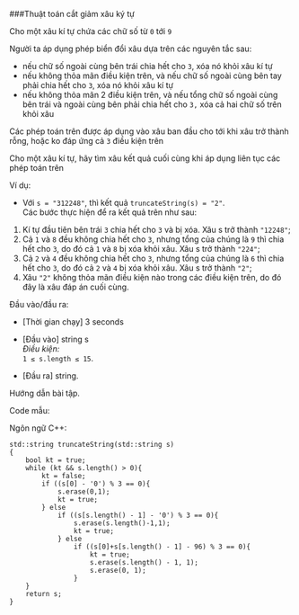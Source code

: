 ###Thuật toán cắt giảm xâu ký tự

Cho một xâu kí tự chứa các chữ số từ `0` tới `9`

Người ta áp dụng phép biển đổi xâu dựa trên các nguyên tắc sau:

-   nếu chữ số ngoài cùng bên trái chia hết cho `3`, xóa nó khỏi xâu kí tự
-   nếu không thỏa mãn điều kiện trên, và nếu chữ số ngoài cùng bên tay phải chia hết cho `3`, xóa nó khỏi xâu kí tự
-   nếu không thỏa mãn 2 điều kiện trên, và nếu tổng chữ số ngoài cùng bên trái và ngoài cùng bên phải chia hết cho `3,` xóa cả hai chữ số trên khỏi xâu

Các phép toán trên được áp dụng vào xâu ban đầu cho tới khi xâu trở thành rỗng, hoặc ko đáp ứng cả `3` điều kiện trên

Cho một xâu kí tự, hãy tìm xâu kết quả cuối cùng khi áp dụng liên tục các phép toán trên

Ví dụ:

-   Với `s = "312248"`, thì kết quả `truncateString(s) = "2"`.\
    Các bước thực hiện để ra kết quả trên như sau:

1.  Kí tự đầu tiên bên trái `3` chia hết cho `3` và bị xóa. Xâu s trở thành `"12248"`;
2.  Cả `1` và `8` đều không chia hết cho `3`, nhưng tổng của chúng là `9` thì chia hết cho `3`, do đó cả `1` và `8` bị xóa khỏi xâu. Xâu s trở thành `"224"`;
3.  Cả `2` và `4` đều không chia hết cho `3`, nhưng tổng của chúng là `6` thì chia hết cho `3`, do đó cả `2` và `4` bị xóa khỏi xâu. Xâu s trở thành `"2"`;
4.  Xâu `"2"` không thỏa mãn điều kiện nào trong các điều kiện trên, do đó đây là xâu đáp án cuối cùng.

Đầu vào/đầu ra:

-   [Thời gian chạy] 3 seconds 

-   [Đầu vào] string s\
    *Điều kiện:*\
    `1 ≤ s.length ≤ 15`.

-   [Đầu ra] string.

Hướng dẫn bài tập.

Code mẫu:

Ngôn ngữ C++:

```
std::string truncateString(std::string s)
{
    bool kt = true;
    while (kt && s.length() > 0){
        kt = false;
        if ((s[0] - '0') % 3 == 0){
            s.erase(0,1);
            kt = true;
        } else
            if ((s[s.length() - 1] - '0') % 3 == 0){
                s.erase(s.length()-1,1);
                kt = true;
            } else
                if ((s[0]+s[s.length() - 1] - 96) % 3 == 0){
                    kt = true;
                    s.erase(s.length() - 1, 1);
                    s.erase(0, 1);
                }
    }
    return s;
}
```